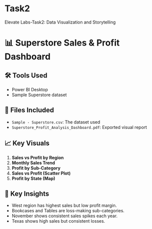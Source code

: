 # Task2
Elevate Labs-Task2: Data Visualization and Storytelling
# 📊 Superstore Sales & Profit Dashboard

## 🛠 Tools Used
- Power BI Desktop
- Sample Superstore dataset

## 📁 Files Included
- `Sample - Superstore.csv`: The dataset used
- `Superstore_Profit_Analysis_Dashboard.pdf`: Exported visual report

## 📈 Key Visuals
1. **Sales vs Profit by Region**
2. **Monthly Sales Trend**
3. **Profit by Sub-Category**
4. **Sales vs Profit (Scatter Plot)**
5. **Profit by State (Map)**

## 🧠 Key Insights
- West region has highest sales but low profit margin.
- Bookcases and Tables are loss-making sub-categories.
- November shows consistent sales spikes each year.
- Texas shows high sales but consistent losses.

